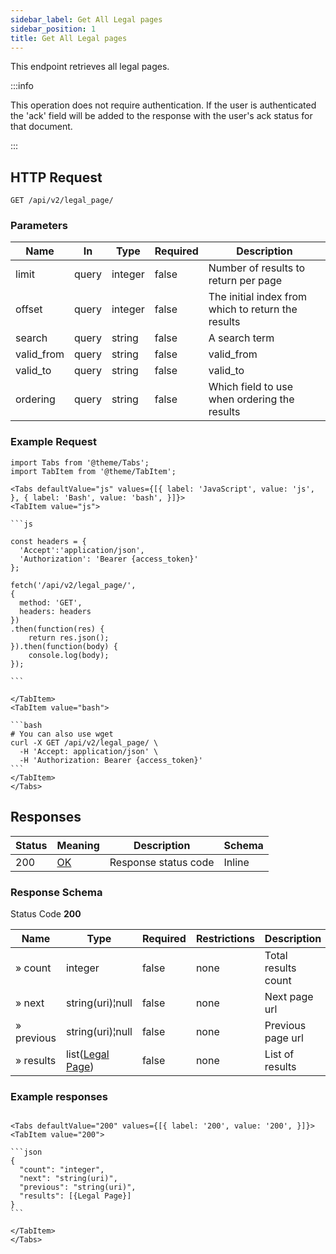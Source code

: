 ```yaml
---
sidebar_label: Get All Legal pages
sidebar_position: 1
title: Get All Legal pages
---
```


This endpoint retrieves all legal pages.


:::info

This operation does not require authentication.
If the user is authenticated the 'ack' field will be added to the response with the user's ack status for that document.

:::


## HTTP Request

`GET /api/v2/legal_page/`

### Parameters

| Name       | In    | Type    | Required | Description                                        |
|------------|-------|---------|----------|----------------------------------------------------|
| limit      | query | integer | false    | Number of results to return per page               |
| offset     | query | integer | false    | The initial index from which to return the results |
| search     | query | string  | false    | A search term                                      |
| valid_from | query | string  | false    | valid_from                                         |
| valid_to   | query | string  | false    | valid_to                                           |
| ordering   | query | string  | false    | Which field to use when ordering the results       |

### Example Request

````mdx-code-block
import Tabs from '@theme/Tabs';
import TabItem from '@theme/TabItem';

<Tabs defaultValue="js" values={[{ label: 'JavaScript', value: 'js', }, { label: 'Bash', value: 'bash', }]}>
<TabItem value="js">

```js

const headers = {
  'Accept':'application/json',
  'Authorization': 'Bearer {access_token}'
};

fetch('/api/v2/legal_page/',
{
  method: 'GET',
  headers: headers
})
.then(function(res) {
    return res.json();
}).then(function(body) {
    console.log(body);
});

```

</TabItem>
<TabItem value="bash">

```bash
# You can also use wget
curl -X GET /api/v2/legal_page/ \
  -H 'Accept: application/json' \
  -H 'Authorization: Bearer {access_token}'
```
</TabItem>
</Tabs>
````

## Responses

| Status | Meaning                                                 | Description          | Schema |
|--------|---------------------------------------------------------|----------------------|--------|
| 200    | [OK](https://tools.ietf.org/html/rfc7231#section-6.3.1) | Response status code | Inline |

### Response Schema

Status Code **200**

| Name       | Type                                                         | Required | Restrictions | Description         |
|------------|--------------------------------------------------------------|----------|--------------|---------------------|
| » count    | integer                                                      | false    | none         | Total results count |
| » next     | string(uri)¦null                                             | false    | none         | Next page url       |
| » previous | string(uri)¦null                                             | false    | none         | Previous page url   |
| » results  | list([Legal Page](/docs/apireference/v2/schemas/legal_page)) | false    | none         | List of results     |

### Example responses


````mdx-code-block

<Tabs defaultValue="200" values={[{ label: '200', value: '200', }]}>
<TabItem value="200">

```json
{
  "count": "integer",
  "next": "string(uri)",
  "previous": "string(uri)",
  "results": [{Legal Page}]
}
```

</TabItem>
</Tabs>
````




